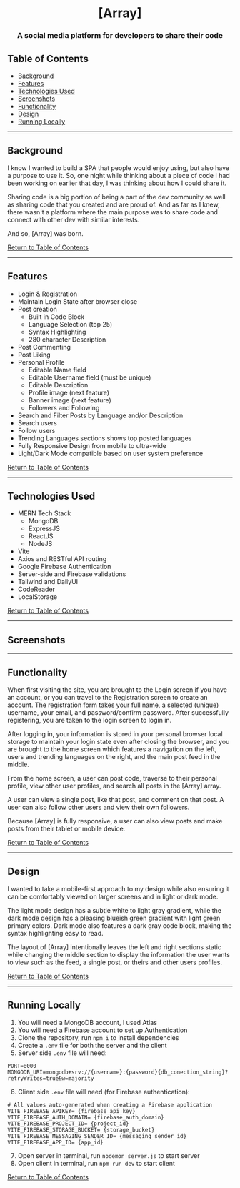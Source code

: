 <h1 align="center">[Array]</h1>
<h3 align="center">A social media platform for developers to share their code</h3>

## Table of Contents

-   [Background](#background)
-   [Features](#features)
-   [Technologies Used](#technologies-used)
-   [Screenshots](#Screenshots)
-   [Functionality](#Functionality)
-   [Design](#Design)
-   [Running Locally](#Running-Locally)

---

## Background

I know I wanted to build a SPA that people would enjoy using, but also have a purpose to use it. So, one night while thinking about a piece of code I had been working on earlier that day, I was thinking about how I could share it.

Sharing code is a big portion of being a part of the dev community as well as sharing code that you created and are proud of. And as far as I knew, there wasn't a platform where the main purpose was to share code and connect with other dev with similar interests.

And so, [Array] was born.

[Return to Table of Contents](#table-of-contents)

---

## Features

-   Login & Registration
-   Maintain Login State after browser close
-   Post creation
    -   Built in Code Block
    -   Language Selection (top 25)
    -   Syntax Highlighting
    -   280 character Description
-   Post Commenting
-   Post Liking
-   Personal Profile
    -   Editable Name field
    -   Editable Username field (must be unique)
    -   Editable Description
    -   Profile image (next feature)
    -   Banner image (next feature)
    -   Followers and Following
-   Search and Filter Posts by Language and/or Description
-   Search users
-   Follow users
-   Trending Languages sections shows top posted languages
-   Fully Responsive Design from mobile to ultra-wide
-   Light/Dark Mode compatible based on user system preference

[Return to Table of Contents](#table-of-contents)

---

## Technologies Used

-   MERN Tech Stack
    -   MongoDB
    -   ExpressJS
    -   ReactJS
    -   NodeJS
-   Vite
-   Axios and RESTful API routing
-   Google Firebase Authentication
-   Server-side and Firebase validations
-   Tailwind and DailyUI
-   CodeReader
-   LocalStorage

[Return to Table of Contents](#table-of-contents)

---

## Screenshots

---

## Functionality

When first visiting the site, you are brought to the Login screen if you have an account, or you can travel to the Registration screen to create an account. The registration form takes your full name, a selected (unique) username, your email, and password/confirm password. After successfully registering, you are taken to the login screen to login in.

After logging in, your information is stored in your personal browser local storage to maintain your login state even after closing the browser, and you are brought to the home screen which features a navigation on the left, users and trending languages on the right, and the main post feed in the middle.

From the home screen, a user can post code, traverse to their personal profile, view other user profiles, and search all posts in the [Array] array.

A user can view a single post, like that post, and comment on that post. A user can also follow other users and view their own followers.

Because [Array] is fully responsive, a user can also view posts and make posts from their tablet or mobile device.

[Return to Table of Contents](#table-of-contents)

---

## Design

I wanted to take a mobile-first approach to my design while also ensuring it can be comfortably viewed on larger screens and in light or dark mode.

The light mode design has a subtle white to light gray gradient, while the dark mode design has a pleasing blueish green gradient with light green primary colors. Dark mode also features a dark gray code block, making the syntax highlighting easy to read.

The layout of [Array] intentionally leaves the left and right sections static while changing the middle section to display the information the user wants to view such as the feed, a single post, or theirs and other users profiles.

[Return to Table of Contents](#table-of-contents)

---

## Running Locally

1. You will need a MongoDB account, I used Atlas
2. You will need a Firebase account to set up Authentication
3. Clone the repository, run `npm i` to install dependencies
4. Create a `.env` file for both the server and the client
5. Server side `.env` file will need:

```env
PORT=8000
MONGODB_URI=mongodb+srv://{username}:{password}{db_conection_string}?retryWrites=true&w=majority
```

6. Client side `.env` file will need (for Firebase authentication):

```env
# All values auto-generated when creating a Firebase application
VITE_FIREBASE_APIKEY= {firebase_api_key}
VITE_FIREBASE_AUTH_DOMAIN= {firebase_auth_domain}
VITE_FIREBASE_PROJECT_ID= {project_id}
VITE_FIREBASE_STORAGE_BUCKET= {storage_bucket}
VITE_FIREBASE_MESSAGING_SENDER_ID= {messaging_sender_id}
VITE_FIREBASE_APP_ID= {app_id}
```

7. Open server in terminal, run `nodemon server.js` to start server
8. Open client in terminal, run `npm run dev` to start client

[Return to Table of Contents](#table-of-contents)
